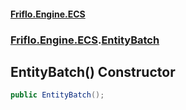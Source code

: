 #### [Friflo.Engine.ECS](index.md 'index')
### [Friflo.Engine.ECS](Friflo.Engine.ECS.md 'Friflo.Engine.ECS').[EntityBatch](EntityBatch.md 'Friflo.Engine.ECS.EntityBatch')

## EntityBatch() Constructor

```csharp
public EntityBatch();
```